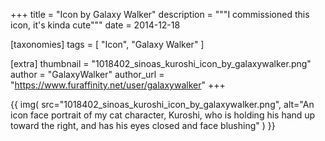 +++
title = "Icon by Galaxy Walker"
description = """I commissioned this icon, it's kinda cute"""
date = 2014-12-18

[taxonomies]
tags = [
    "Icon", "Galaxy Walker"
]

[extra]
thumbnail = "1018402_sinoas_kuroshi_icon_by_galaxywalker.png"
author = "GalaxyWalker"
author_url = "https://www.furaffinity.net/user/galaxywalker"
+++

{{
    img(
        src="1018402_sinoas_kuroshi_icon_by_galaxywalker.png",
        alt="An icon face portrait of my cat character, Kuroshi, who is holding his hand up toward the right, and has his eyes closed and face blushing"
    )
}}
